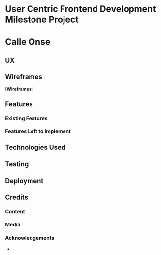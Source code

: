 # User Centric Frontend Development Milestone Project
# Calle Onse

## UX


## Wireframes


[**Wireframes**]

## Features

### Existing Features
### Features Left to Implement

## Technologies Used


## Testing

## Deployment

## Credits

### Content

### Media

### Acknowledgements
- 

